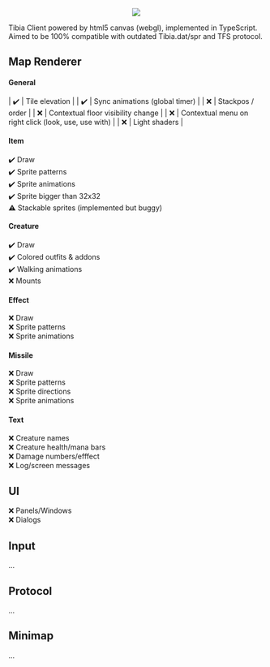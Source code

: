 <p align="center"><img src="demo.gif" /></p>

Tibia Client powered by html5 canvas (webgl), implemented in TypeScript.  
Aimed to be 100% compatible with outdated Tibia.dat/spr and TFS protocol.

## Map Renderer

#### General

| :heavy_check_mark: | Tile elevation |
| :heavy_check_mark: | Sync animations (global timer) |
| :x: | Stackpos / order |
| :x: | Contextual floor visibility change |
| :x: | Contextual menu on right click (look, use, use with) |
| :x: | Light shaders |

#### Item

:heavy_check_mark: Draw  
:heavy_check_mark: Sprite patterns  
:heavy_check_mark: Sprite animations  
:heavy_check_mark: Sprite bigger than 32x32  
:warning: Stackable sprites (implemented but buggy)

#### Creature

:heavy_check_mark: Draw  
:heavy_check_mark: Colored outfits & addons  
:heavy_check_mark: Walking animations  
:x: Mounts

#### Effect

:x: Draw  
:x: Sprite patterns  
:x: Sprite animations

#### Missile

:x: Draw  
:x: Sprite patterns  
:x: Sprite directions  
:x: Sprite animations

#### Text

:x: Creature names  
:x: Creature health/mana bars  
:x: Damage numbers/efffect  
:x: Log/screen messages

## UI

:x: Panels/Windows  
:x: Dialogs

## Input

...

## Protocol

...

## Minimap

...
